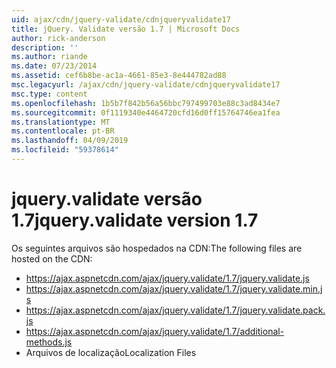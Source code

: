 ```yaml
---
uid: ajax/cdn/jquery-validate/cdnjqueryvalidate17
title: jQuery. Validate versão 1.7 | Microsoft Docs
author: rick-anderson
description: ''
ms.author: riande
ms.date: 07/23/2014
ms.assetid: cef6b8be-ac1a-4661-85e3-8e444782ad88
msc.legacyurl: /ajax/cdn/jquery-validate/cdnjqueryvalidate17
msc.type: content
ms.openlocfilehash: 1b5b7f842b56a56bbc797499703e88c3ad8434e7
ms.sourcegitcommit: 0f1119340e4464720cfd16d0ff15764746ea1fea
ms.translationtype: MT
ms.contentlocale: pt-BR
ms.lasthandoff: 04/09/2019
ms.locfileid: "59378614"
---
```

# <a name="jqueryvalidate-version-17"></a><span data-ttu-id="13faa-102">jquery.validate versão 1.7</span><span class="sxs-lookup"><span data-stu-id="13faa-102">jquery.validate version 1.7</span></span>

<span data-ttu-id="13faa-103">Os seguintes arquivos são hospedados na CDN:</span><span class="sxs-lookup"><span data-stu-id="13faa-103">The following files are hosted on the CDN:</span></span>

- https://ajax.aspnetcdn.com/ajax/jquery.validate/1.7/jquery.validate.js
- https://ajax.aspnetcdn.com/ajax/jquery.validate/1.7/jquery.validate.min.js
- https://ajax.aspnetcdn.com/ajax/jquery.validate/1.7/jquery.validate.pack.js
- https://ajax.aspnetcdn.com/ajax/jquery.validate/1.7/additional-methods.js
- <span data-ttu-id="13faa-104">Arquivos de localização</span><span class="sxs-lookup"><span data-stu-id="13faa-104">Localization Files</span></span>
